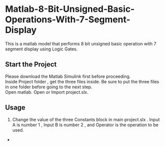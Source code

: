 # Matlab-8-Bit-Unsigned-Basic-Operations-With-7-Segment-Display
This is a matlab model that performs 8 bit unsigned basic operation with 7 segment display using Logic Gates.
<br/>

## Start the Project
Please download the Matlab Simulink first before proceeding. <br/>
Inside Project folder , get the three files inside. Be sure to put the three files in one folder before going to the next step. <br/>
Open matlab. Open or Import project.slx. <br/>

## Usage
1. Change the value of the three Constants block in main project.slx . Input A is number 1 , Input B is number 2 , and Operator is the operation to be used.
  * 

